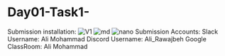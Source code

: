# Day01-Task1-
Submission installation:
![V1](https://user-images.githubusercontent.com/108058306/175814604-dc7f9f7d-eda9-438d-8237-88ca4edbf5ff.png)
![md](https://user-images.githubusercontent.com/108058306/175814607-73138929-6e8e-4680-9fd8-dc3cc1ca6052.png)
![nano](https://user-images.githubusercontent.com/108058306/175814610-638444dd-7695-488e-8c6e-cd8c4efa36ca.png)
Submission Accounts:
Slack Username: Ali Mohammad
Discord Username: Ali_Rawajbeh
Google ClassRoom: Ali Mohammad
